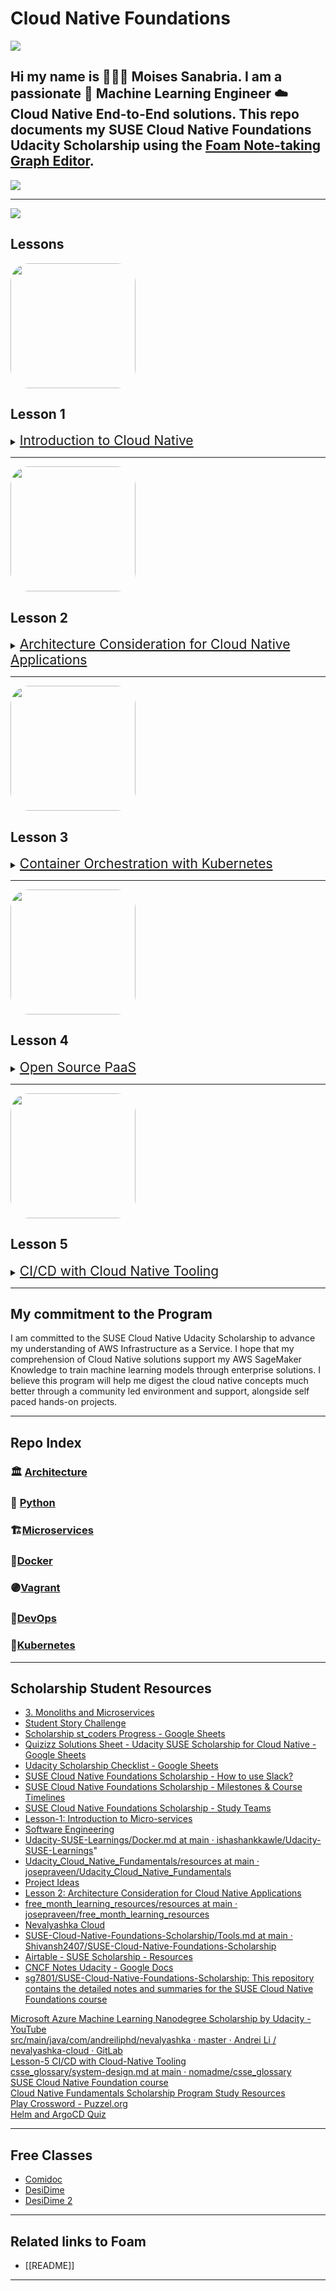 # Cloud Native Foundations

<img src="./assets/images/logos/udacity_cnf_tools_preview.png" />

## Hi my name is 👨🏽‍💻 **Moises Sanabria**. I am a passionate 🧠 Machine Learning Engineer ☁️ Cloud Native End-to-End solutions. This repo documents my SUSE Cloud Native Foundations Udacity Scholarship using the [Foam Note-taking Graph Editor](https://foambubble.github.io/foam/#how-do-i-use-foam).

<img src="./assets/images/lessons/cloud_foundations_foam_node_graph.gif?raw-true"/>

---

<img src="./assets/images/lessons/udacity_cnf_course_outline.png?raw-true"/>

## Lessons

<img src="./assets/images/lessons/lesson_1_icon.jpeg?raw-true" width="200px" style="max-width: 200px; border-radius: 30px;"/>

## Lesson 1

<details>
    <summary><a href="https://github.com/moisestech/cloud-native-foundations/blob/master/cloud-native/_cloud-native.md" style="font-size: 1.5em;">Introduction to Cloud Native</a></summary>
    History of Cloud Native Architecture and intro to Cloud Native tools.

| LESSONS                                |                                             |
| -------------------------------------- | ------------------------------------------- |
| [1.1 — Meet Your Instructor]()         | [1.5 — CNCF and Cloud-Native Tooling]()     |
| [1.2 — Prequisites]()                  | [1.6 — Stakeholders]()                      |
| [1.3 — Course Outline]()               | [1.7 — Tools, Environment & Dependencies]() |
| [1.4 — Introduction to Cloud-Native]() | [1.8 — Recap]()                             |

</details>

---

<img src="./assets/images/lessons/lesson_2_icon.jpeg?raw-true" width="200px" style="max-width: 200px; border-radius: 30px;"/>

## Lesson 2

<details>
    <summary><a href="https://github.com/moisestech/cloud-native-foundations/blob/master/cloud-native/architecture/_arch.md" style="font-size: 1.5em;">Architecture Consideration for Cloud Native Applications</a></summary>
    Monoliths and Microservices, their differences, and their pros and cons

### Lessons Links to Udacity Course

| LESSONS                                                     |                                                            |
| ----------------------------------------------------------- | ---------------------------------------------------------- |
| [1. Introduction]()                                         | [8. Solution: Monoliths and Microservices]()               |
| [2. Design Considerations for Cloud-Native Applications]()  | [10. Quizzes: Best Practices For Application Deployment]() |
| [3.3 — Docker for Application Packaging]()                  | [11. Exercise: Endpoints for Application Status]()         |
| [3. Monoliths and Microservices]()                          | [12. Solution: Endpoints for Application Status]()         |
| [4. Quizzes: Monoliths and Microservices]()                 | [13. Exercise: Application Logging]()                      |
| [5. Trade-offs for Monoliths and Microservices]()           | [14. Solution: Application Logging]()                      |
| [6. Quizzes: Trade-offs for Monoliths and Microservices]()  | [15. Edge Case: Amorphous Applications]()                  |
| [7. Exercise: Trade-offs for Monoliths and Microservices]() | [16. Lesson Conclusion]()                                  |

</details>

---

<img src="./assets/images/lessons/lesson_3_icon.jpeg?raw-true" width="200px" style="max-width: 200px; border-radius: 30px;"/>

## Lesson 3

<details>
    <summary><a href="https://github.com/moisestech/cloud-native-foundations/blob/master/cloud-native/kubernetes/_kubernetes.md" style="font-size: 1.5em;">Container Orchestration with Kubernetes</a></summary>
    How to use Docker to create an image and how to deploy an application to Kubernetes

### Lesson 3 Notes in Repo

[Docker]()  
[Docker Commands]()  
[VM to Containers]()

[Kubernetes]()
[Deploy Kubernetes]()  
[Gateway API]()  
[Kubeconfig]()  
[Declarative Kubernetes Manifest]()  
[Failing Control Plane]()

[Kubernetes Resources Part 1]()  
[Kubernetes Resources Part 2]()  
[Kubernetes Resources Part 3]()

| UDACITY LESSONS                                                       |                                                            |
| --------------------------------------------------------------------- | ---------------------------------------------------------- |
| [3.1 — Introduction]()                                                | [3.15 — Solution: Deploy Your First Kubernetes Cluster]()  |
| [3.2 — Transitions from VMs to Containers]()                          | [3.16 — Kubernetes Resources Part 1]()                     |
| [3.3 — Docker for Application Packaging]()                            | [3.17 — Kubernetes Resources Part 2]()                     |
| [3.4 — Docker Walkthrough]()                                          | [3.18 — Kubernetes Resources Part 3]()                     |
| [3.5 — Useful Docker Commands]()                                      | [3.19 — Useful kubectl Commands]()                         |
| [3.6 — Quizzes: Docker for Application Packaging]()                   | [3.20 — Quizzes: Kubernetes Resources]()                   |
| [3.7 — Exercise: Docker for Application Packaging]()                  | [3.21 — Exercise: Kubernetes Resources]()                  |
| [3.8 — Solution: Docker for Application Packaging]()                  | [3.22 — Solution: Kubernetes Resources]()                  |
| [3.9 — Kubernetes - The Container Orchestrator Framework]()           | [3.23 — Declarative Kubernetes Manifests]()                |
| [3.10 — Quizzes: Kubernetes - The Container Orchestrator Framework]() | [3.24 — Quizzes: Declarative Kubernetes Manifests]()       |
| [3.11 — Deploy Your First Kubernetes Cluster]()                       | [3.25 — Exercise: Declarative Kubernetes Manifests]()      |
| [3.12 — Kubeconfig]()                                                 | [3.26 — Solution: Declarative Kubernetes Manifests]()      |
| [3.13 — Quizzes: Deploy Your First Kubernetes Cluster]()              | [3.27 — Edge Case: Failing Control Plane for Kubernetes]() |
| [3.14 — Exercise: Deploy Your First Kubernetes Cluster]()             | [3.28 — Lesson Review]()                                   |

</details>

---

<img src="./assets/images/lessons/lesson_4_icon.jpeg?raw-true" width="200px" style="max-width: 200px; border-radius: 30px;"/>

## Lesson 4

<details>
    <summary><a href="https://github.com/moisestech/cloud-native-foundations/tree/master/cloud-native/paas" style="font-size: 1.5em;">Open Source PaaS</a></summary>
    Platform as a Service.

    Coming Soon!

</details>

---

<img src="./assets/images/lessons/lesson_5_icon.jpeg?raw-true" width="200px" style="max-width: 200px; border-radius: 30px;"/>

## Lesson 5

<details>
    <summary><a href="https://github.com/moisestech/cloud-native-foundations/blob/master/cloud-native/ci/_ci.md" style="font-size: 1.5em;">CI/CD with Cloud Native Tooling</a></summary>
    CI/CD tools and how to use and deploy an application

    Coming Soon!

</details>

---

## My commitment to the Program

I am committed to the SUSE Cloud Native Udacity Scholarship to advance my understanding of AWS Infrastructure as a Service. I hope that my comprehension of Cloud Native solutions support my AWS SageMaker Knowledge to train machine learning models through enterprise solutions. I believe this program will help me digest the cloud native concepts much better through a community led environment and support, alongside self paced hands-on projects.

---

## Repo Index

### 🏛 [Architecture](https://github.com/moisestech/cloud-native-foundations/blob/master/cloud-native/architecture/_arch.md)

### 🐍 [Python](https://github.com/moisestech/cloud-native-foundations/blob/master/cloud-native/python/_python.md)

### 🏗️[Microservices](https://github.com/moisestech/cloud-native-foundations/blob/master/cloud-native/microservices/_microservices.md)

### 🐳[Docker](https://github.com/moisestech/cloud-native-foundations/blob/master/cloud-native/docker/_docker.md)

### 🟣[Vagrant](https://github.com/moisestech/cloud-native-foundations/blob/master/cloud-native/vagrant/_vagrant.md)

### 🔧[DevOps](https://github.com/moisestech/cloud-native-foundations/blob/master/cloud-native/devops/_devops.md)

### 🐙[Kubernetes](https://github.com/moisestech/cloud-native-foundations/blob/master/cloud-native/kubernetes/_kubernetes.md)

---

## Scholarship Student Resources

- [3. Monoliths and Microservices](https://www.notion.so/3-Monoliths-and-Microservices-a5d3280d4d964492a4c7874004b24fc2)
- [Student Story Challenge](https://sites.google.com/udacity.com/pytorch-scholarship-facebook/phase-1-archived/community-archived/top-5-student-stories/student-story-challenge)
- [Scholarship st_coders Progress - Google Sheets](https://docs.google.com/spreadsheets/d/1SsExRpi_DKscD7n0WtnP3a3qkL_twOq5G9q3sp0M2ek/edit?ts=60dc1600#gid=0)
- [Quizizz Solutions Sheet - Udacity SUSE Scholarship for Cloud Native - Google Sheets](https://docs.google.com/spreadsheets/d/1f3FCmPJX5uRwPlVg3n4mZLuy-29G_8lv0xf9KKCrS3U/edit#gid=334325040)
- [Udacity Scholarship Checklist - Google Sheets](https://docs.google.com/spreadsheets/d/1REpmEI5AFxAlclnatHyygawTVv2UKIoT5PH6dk72xII/edit#gid=0)
- [SUSE Cloud Native Foundations Scholarship - How to use Slack?](https://sites.google.com/udacity.com/suse-cloud-native-foundations/resources/how-to-use-slack)
- [SUSE Cloud Native Foundations Scholarship - Milestones & Course Timelines](https://sites.google.com/udacity.com/suse-cloud-native-foundations/resources/milestones-course-timelines)
- [SUSE Cloud Native Foundations Scholarship - Study Teams](https://sites.google.com/udacity.com/suse-cloud-native-foundations/community/study-teams)
- [Lesson-1: Introduction to Micro-services](https://www.notion.so/Lesson-1-Introduction-to-Micro-services-59febe7e1f5d43c4a52062b4674f93b5)
- [Software Engineering](https://softwareengineeringdaily.com/)
- [Udacity-SUSE-Learnings/Docker.md at main · ishashankkawle/Udacity-SUSE-Learnings](https://github.com/ishashankkawle/Udacity-SUSE-Learnings/blob/main/Lesson%203%20:%20Docker%20and%20Kubernetes/Docker.md)"
- [Udacity_Cloud_Native_Fundamentals/resources at main · josepraveen/Udacity_Cloud_Native_Fundamentals](https://github.com/josepraveen/Udacity_Cloud_Native_Fundamentals/tree/main/resources)
- [Project Ideas](https://docs.google.com/forms/d/e/1FAIpQLSc2bbVUNbD74HB0Of9tnya_0maMHGBGqlHUeX9dTLmZATnw7A/viewform)
- [Lesson 2: Architecture Consideration for Cloud Native Applications](https://www.notion.so/Lesson-2-Architecture-Consideration-for-Cloud-Native-Applications-5d04e5120f8b4f90b09be446e694935d)
- [free_month_learning_resources/resources at main · josepraveen/free_month_learning_resources](https://github.com/josepraveen/free_month_learning_resources/tree/main/resources)
- [Nevalyashka Cloud](http://nevalyashka.andreiliphd.com/)
- [SUSE-Cloud-Native-Foundations-Scholarship/Tools.md at main · Shivansh2407/SUSE-Cloud-Native-Foundations-Scholarship](https://github.com/Shivansh2407/SUSE-Cloud-Native-Foundations-Scholarship/blob/main/Tools.md)
- [Airtable - SUSE Scholarship - Resources](https://airtable.com/shryLSJS4CQslJBO9/tbl6A99RXoOm7DYSJ)
- [CNCF Notes Udacity - Google Docs](https://docs.google.com/document/d/128i2HD32vcnYjdaQJSokKoU83DW5gK_zjYKpsDoePGM/edit#heading=h.4vswagjnz90h)
- [sg7801/SUSE-Cloud-Native-Foundations-Scholarship: This repository contains the detailed notes and summaries for the SUSE Cloud Native Foundations course](https://github.com/sg7801/SUSE-Cloud-Native-Foundations-Scholarship)

<DT><A HREF="https://www.youtube.com/watch?v=cL0aj3drVjY" ADD_DATE="1626863774" ICON="" >Microsoft Azure Machine Learning Nanodegree Scholarship by Udacity - YouTube</A>
<DT><A HREF="https://gitlab.com/andreiliphd/nevalyashka-cloud/-/tree/master/src/main/java/com/andreiliphd/nevalyashka" ADD_DATE="1626863774" ICON="" >src/main/java/com/andreiliphd/nevalyashka · master · Andrei Li / nevalyashka-cloud · GitLab</A>
<DT><A HREF="https://www.notion.so/Lesson-5-CI-CD-with-Cloud-Native-Tooling-17a50539b4e945cdaa0bec63fb8279df" ADD_DATE="1626863774" ICON="" >Lesson-5 CI/CD with Cloud-Native Tooling</A>
<DT><A HREF="https://github.com/nomadme/csse_glossary/blob/main/system-design.md" ADD_DATE="1626863774" ICON="" >csse_glossary/system-design.md at main · nomadme/csse_glossary</A>
<DT><A HREF="https://www.notion.so/SUSE-Cloud-Native-Foundation-course-97216e94d7df4347bd99188f3fc09777" ADD_DATE="1626863774" ICON="" >SUSE Cloud Native Foundation course</A>
<DT><A HREF="https://www.notion.so/Cloud-Native-Fundamentals-Scholarship-Program-Study-Resources-8b814534d63c49a6bcfb760558a8bcba" ADD_DATE="1626863774" ICON="" >Cloud Native Fundamentals Scholarship Program Study Resources</A>
<DT><A HREF="https://puzzel.org/crossword/play?p=-MeVzVi7T86-RfRkEB0q" ADD_DATE="1626863774" ICON="" >Play Crossword - Puzzel.org</A>
<DT><A HREF="https://docs.google.com/forms/d/e/1FAIpQLSfIBaBYgLOIz7ACdNYETJCxbNcR0Q5WT1iJ1Sql2oFDr8F65A/closedform" ADD_DATE="1626863774" ICON="" >Helm and ArgoCD Quiz</A>
</DL><p>

---

## Free Classes

- [Comidoc](https://comidoc.net/)
- [DesiDime](https://www.desidime.com/deals/45-paid-udemy-courses-for-free)
- [DesiDime 2](https://www.desidime.com/selective_search?utf8=%E2%9C%93&keyword=udemy&search_list=searches&button=)

---

## Related links to Foam

- [[README]]

---
